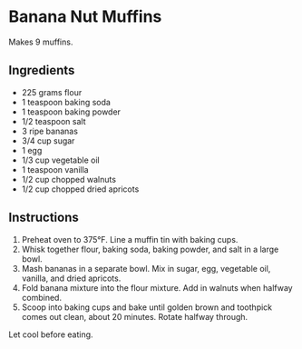 # Banana Nut Muffins

Makes 9 muffins.

## Ingredients

- 225 grams flour
- 1 teaspoon baking soda
- 1 teaspoon baking powder
- 1/2 teaspoon salt
- 3 ripe bananas
- 3/4 cup sugar
- 1 egg
- 1/3 cup vegetable oil
- 1 teaspoon vanilla
- 1/2 cup chopped walnuts
- 1/2 cup chopped dried apricots

## Instructions

1. Preheat oven to 375°F. Line a muffin tin with baking cups.
2. Whisk together flour, baking soda, baking powder, and salt in a large bowl.
3. Mash bananas in a separate bowl. Mix in sugar, egg, vegetable oil, vanilla, and dried apricots.
4. Fold banana mixture into the flour mixture. Add in walnuts when halfway combined.
5. Scoop into baking cups and bake until golden brown and toothpick comes out clean, about 20 minutes. Rotate halfway through.

Let cool before eating.
